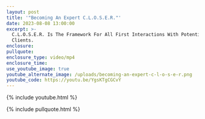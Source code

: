 ```yaml
---
layout: post
title: '"Becoming An Expert C.L.O.S.E.R."'
date: 2023-08-08 13:00:00
excerpt: >-
  C.L.O.S.E.R. Is The Framework For All First Interactions With Potential
  Clients.
enclosure:
pullquote:
enclosure_type: video/mp4
enclosure_time:
use_youtube_image: true
youtube_alternate_image: /uploads/becoming-an-expert-c-l-o-s-e-r.png
youtube_code: https://youtu.be/YgsKTgCGCvY
---
```

{% include youtube.html %}

{% include pullquote.html %}
